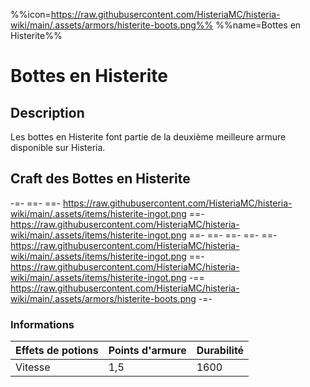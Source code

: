 %%icon=https://raw.githubusercontent.com/HisteriaMC/histeria-wiki/main/.assets/armors/histerite-boots.png%%
%%name=Bottes en Histerite%%
# Bottes en Histerite

## Description
Les bottes en Histerite font partie de la deuxième meilleure armure disponible sur Histeria.

## Craft des Bottes en Histerite
-=-
 ==- 
 ==- https://raw.githubusercontent.com/HisteriaMC/histeria-wiki/main/.assets/items/histerite-ingot.png
 ==- https://raw.githubusercontent.com/HisteriaMC/histeria-wiki/main/.assets/items/histerite-ingot.png
 ==- 
 ==- 
 ==- 
 ==- 
 ==- https://raw.githubusercontent.com/HisteriaMC/histeria-wiki/main/.assets/items/histerite-ingot.png
 ==- https://raw.githubusercontent.com/HisteriaMC/histeria-wiki/main/.assets/items/histerite-ingot.png
 -== https://raw.githubusercontent.com/HisteriaMC/histeria-wiki/main/.assets/armors/histerite-boots.png
-=-

### Informations
| Effets de potions | Points d'armure | Durabilité |
| ----------------- |-----------------|------------|
| Vitesse | 1,5 | 1600 |
